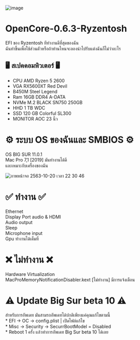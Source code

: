 ![image](https://user-images.githubusercontent.com/12781303/96605153-0fce6d80-1320-11eb-885f-7581a42ad273.png)

<h1>OpenCore-0.6.3-Ryzentosh</h1>
EFI ของ Ryzentosh ทีทำงานดีที่สุดของฉัน<br>
ฉันทำขึ้นเพื่อใช้ส่วนตัวหรือถ้าท่านไหนจะลองนำไปรับแต่งฉันก็ไม่ว่าอะไร

## 🖥 สเปคคอมพิวเตอร์ 🖥
* CPU AMD Ryzen 5 2600<br>
* VGA RX5600XT Red Devil<br>
* B450M Steel Legend<br>
* Ram 16GB DDR4 A-DATA<br>
* NVMe M.2 BLACK SN750 250GB<br> 
* HHD 1 TB WDC<br>
* SSD 120 GB Colorful SL300<br>
* MONITOR AOC 23 นิ้ว

<h1>⚙️ ระบบ OS ของฉันและ SMBIOS ⚙️</h1>
OS BIG SUR 11.0.1<br>
Mac Pro 7,1 [2019] มันทำงานได้ดี<br>
และเหมาะกับเครื่องของฉัน<br>

![ภาพหน้าจอ 2563-10-20 เวลา 22 30 46](https://user-images.githubusercontent.com/12781303/96608815-06470480-1324-11eb-9d84-aab869c3b31e.png)

<h1> ✅ ทำงาน ✅ </h1>
Ethernet<br>
Display Port audio & HDMI<br>
Audio output<br>
Sleep<br>
Microphone input<br>
Gpu ทำงานได้เต็มที่

<h1> ❌ ไม่ทำงาน ❌ </h1>
Hardware Virtualization<br>
MacProMemoryNotificationDisabler.kext [ไม่ทำงาน] มีการแจ้งเตือน

<h1> ⚠️ Update Big Sur beta 10 ⚠️ </h1>
สำหรับการอัพเดท มันสามรถอัพเดทได้ปกติเพียงแค่คุณแก้ไขตามนี้<br>
* EFI -> OC -> config.plist | เปิดไฟล์แก้ไข<br>
* Misc -> Security -> SecurrBootModel = Disabled<br>
* Reboot 1 ครั้ง แล้วทำการอัพเดท Big Sur beta 10 ได้เลย